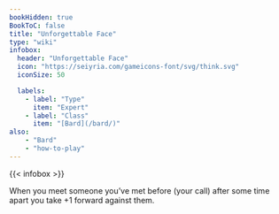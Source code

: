 ```yaml
---
bookHidden: true
BookToC: false
title: "Unforgettable Face"
type: "wiki"
infobox:
  header: "Unforgettable Face"
  icon: "https://seiyria.com/gameicons-font/svg/think.svg"
  iconSize: 50

  labels:
    - label: "Type"
      item: "Expert"
    - label: "Class"
      item: "[Bard](/bard/)"
also:
    - "Bard"
    - "how-to-play"
---
```


{{< infobox >}}

When you meet someone you’ve met before (your call) after some time apart you take +1 forward against them.